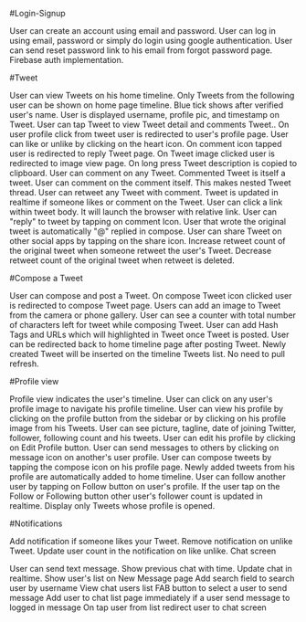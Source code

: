 #Login-Signup

User can create an account using email and password.
User can log in using email, password or simply do login using google authentication.
User can send reset password link to his email from forgot password page.
Firebase auth implementation.

#Tweet

User can view Tweets on his home timeline.
Only Tweets from the following user can be shown on home page timeline.
Blue tick shows after verified user's name.
User is displayed username, profile pic, and timestamp on Tweet.
User can tap Tweet to view Tweet detail and comments Tweet..
On user profile click from tweet user is redirected to user's profile page.
User can like or unlike by clicking on the heart icon.
On comment icon tapped user is redirected to reply Tweet page.
On Tweet image clicked user is redirected to image view page.
On long press Tweet description is copied to clipboard.
User can comment on any Tweet. Commented Tweet is itself a tweet.
User can comment on the comment itself. This makes nested Tweet thread.
User can retweet any Tweet with comment.
Tweet is updated in realtime if someone likes or comment on the Tweet.
User can click a link within tweet body. It will launch the browser with relative link.
User can "reply" to tweet by tapping on comment Icon.
User that wrote the original tweet is automatically "@" replied in compose.
User can share Tweet on other social apps by tapping on the share icon.
Increase retweet count of the original tweet when someone retweet the user's Tweet.
Decrease retweet count of the original tweet when retweet is deleted.

#Compose a Tweet

User can compose and post a Tweet.
On compose Tweet icon clicked user is redirected to compose Tweet page.
Users can add an image to Tweet from the camera or phone gallery.
User can see a counter with total number of characters left for tweet while composing Tweet.
User can add Hash Tags and URLs which will highlighted in Tweet once Tweet is posted.
User can be redirected back to home timeline page after posting Tweet.
Newly created Tweet will be inserted on the timeline Tweets list. No need to pull refresh.

#Profile view

Profile view indicates the user's timeline.
User can click on any user's profile image to navigate his profile timeline.
User can view his profile by clicking on the profile button from the sidebar or by clicking on his profile image from his Tweets.
User can see picture, tagline, date of joining Twitter, follower, following count and his tweets.
User can edit his profile by clicking on Edit Profile button.
User can send messages to others by clicking on message icon on another's user profile.
User can compose tweets by tapping the compose icon on his profile page. Newly added tweets from his profile are automatically added to home timeline.
User can follow another user by tapping on Follow button on user's profile.
If the user tap on the Follow or Following button other user's follower count is updated in realtime.
Display only Tweets whose profile is opened.

#Notifications

Add notification if someone likes your Tweet.
Remove notification on unlike Tweet.
Update user count in the notification on like unlike.
Chat screen

User can send text message.
Show previous chat with time.
Update chat in realtime.
Show user's list on New Message page
Add search field to search user by username
View chat users list
FAB button to select a user to send message
Add user to chat list page immediately if a user send message to logged in message
On tap user from list redirect user to chat screen
